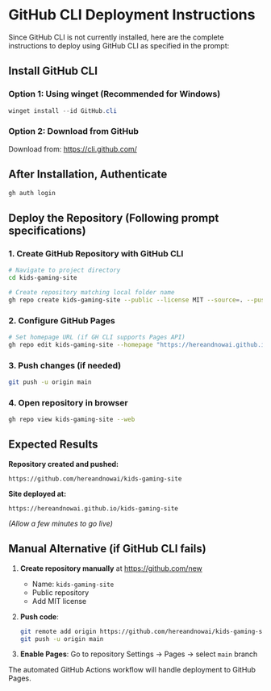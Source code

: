 # GitHub CLI Deployment Instructions

Since GitHub CLI is not currently installed, here are the complete instructions to deploy using GitHub CLI as specified in the prompt:

## Install GitHub CLI

### Option 1: Using winget (Recommended for Windows)
```powershell
winget install --id GitHub.cli
```

### Option 2: Download from GitHub
Download from: https://cli.github.com/

## After Installation, Authenticate
```bash
gh auth login
```

## Deploy the Repository (Following prompt specifications)

### 1. Create GitHub Repository with GitHub CLI
```bash
# Navigate to project directory
cd kids-gaming-site

# Create repository matching local folder name
gh repo create kids-gaming-site --public --license MIT --source=. --push
```

### 2. Configure GitHub Pages
```bash
# Set homepage URL (if GH CLI supports Pages API)
gh repo edit kids-gaming-site --homepage "https://hereandnowai.github.io/kids-gaming-site"
```

### 3. Push changes (if needed)
```bash
git push -u origin main
```

### 4. Open repository in browser
```bash
gh repo view kids-gaming-site --web
```

## Expected Results

**Repository created and pushed:**
```
https://github.com/hereandnowai/kids-gaming-site
```

**Site deployed at:**
```
https://hereandnowai.github.io/kids-gaming-site
```
*(Allow a few minutes to go live)*

## Manual Alternative (if GitHub CLI fails)

1. **Create repository manually** at https://github.com/new
   - Name: `kids-gaming-site`
   - Public repository
   - Add MIT license

2. **Push code**:
   ```bash
   git remote add origin https://github.com/hereandnowai/kids-gaming-site.git
   git push -u origin main
   ```

3. **Enable Pages**: Go to repository Settings → Pages → select `main` branch

The automated GitHub Actions workflow will handle deployment to GitHub Pages.
